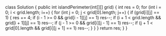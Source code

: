 class Solution {
    public int islandPerimeter(int[][] grid) {
        int res = 0;
        for (int i = 0; i < grid.length; i++) {
            for (int j = 0; j < grid[0].length; j++) {
                if (grid[i][j] == 1) {
                    res += 4;
                    if (i - 1 >= 0 && grid[i - 1][j] == 1) res--;
                    if (i + 1 < grid.length && grid[i + 1][j] == 1) res--;
                    if (j - 1 >= 0 && grid[i][j - 1] == 1) res--;
                    if (j + 1 < grid[0].length && grid[i][j + 1] == 1) res--;
                }
            }
        }
        return res;
    }
}
